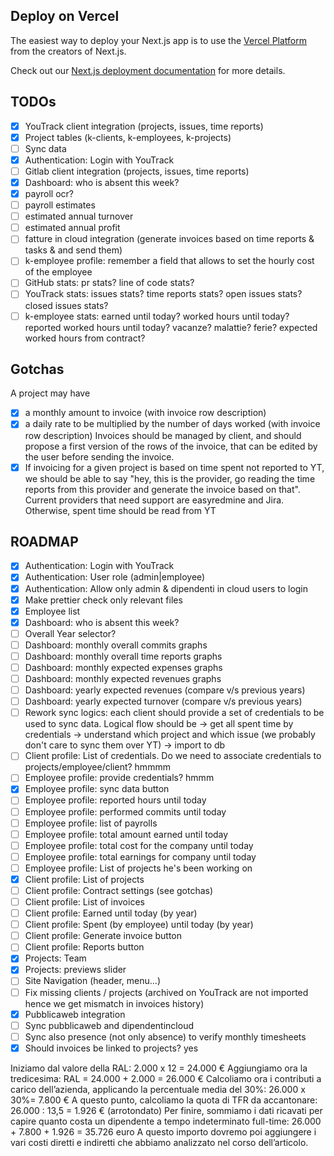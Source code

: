 
## Deploy on Vercel

The easiest way to deploy your Next.js app is to use the [Vercel Platform](https://vercel.com/new?utm_medium=default-template&filter=next.js&utm_source=create-next-app&utm_campaign=create-next-app-readme) from the creators of Next.js.

Check out our [Next.js deployment documentation](https://nextjs.org/docs/app/building-your-application/deploying) for more details.

## TODOs

- [x] YouTrack client integration (projects, issues, time reports)
- [x] Project tables (k-clients, k-employees, k-projects)
- [ ] Sync data
- [x] Authentication: Login with YouTrack
- [ ] Gitlab client integration (projects, issues, time reports)
- [x] Dashboard: who is absent this week?
- [x] payroll ocr?
- [ ] payroll estimates
- [ ] estimated annual turnover
- [ ] estimated annual profit
- [ ] fatture in cloud integration (generate invoices based on time reports & tasks & and send them)
- [ ] k-employee profile: remember a field that allows to set the hourly cost of the employee
- [ ] GitHub stats: pr stats? line of code stats?
- [ ] YouTrack stats: issues stats? time reports stats? open issues stats? closed issues stats?
- [ ] k-employee stats: earned until today? worked hours until today? reported worked hours until today? vacanze? malattie? ferie? expected worked hours from contract?

## Gotchas

A project may have

- [x] a monthly amount to invoice (with invoice row description)
- [x] a daily rate to be multiplied by the number of days worked (with invoice row description)
  Invoices should be managed by client, and should propose a first version of the rows of the invoice, that can be edited by the user before sending the invoice.
- [x] If invoicing for a given project is based on time spent not reported to YT, we should be able to say "hey, this is the provider, go reading the time reports from this provider and generate the invoice based on that". Current providers that need support are easyredmine and Jira. Otherwise, spent time should be read from YT

## ROADMAP

- [x] Authentication: Login with YouTrack
- [x] Authentication: User role (admin|employee)
- [x] Authentication: Allow only admin & dipendenti in cloud users to login
- [x] Make prettier check only relevant files
- [x] Employee list
- [x] Dashboard: who is absent this week?
- [ ] Overall Year selector?
- [ ] Dashboard: monthly overall commits graphs
- [ ] Dashboard: monthly overall time reports graphs
- [ ] Dashboard: monthly expected expenses graphs
- [ ] Dashboard: monthly expected revenues graphs
- [ ] Dashboard: yearly expected revenues (compare v/s previous years)
- [ ] Dashboard: yearly expected turnover (compare v/s previous years)
- [ ] Rework sync logics: each client should provide a set of credentials to be used to sync data. Logical flow should be -> get all spent time by credentials -> understand which project and which issue (we probably don't care to sync them over YT) -> import to db
- [ ] Client profile: List of credentials. Do we need to associate credentials to projects/employee/client? hmmmm
- [ ] Employee profile: provide credentials? hmmm
- [x] Employee profile: sync data button
- [ ] Employee profile: reported hours until today
- [ ] Employee profile: performed commits until today
- [ ] Employee profile: list of payrolls
- [ ] Employee profile: total amount earned until today
- [ ] Employee profile: total cost for the company until today
- [ ] Employee profile: total earnings for company until today
- [ ] Employee profile: List of projects he's been working on
- [x] Client profile: List of projects
- [ ] Client profile: Contract settings (see gotchas)
- [ ] Client profile: List of invoices
- [ ] Client profile: Earned until today (by year)
- [ ] Client profile: Spent (by employee) until today (by year)
- [ ] Client profile: Generate invoice button
- [ ] Client profile: Reports button
- [x] Projects: Team
- [x] Projects: previews slider
- [ ] Site Navigation (header, menu...)
- [ ] Fix missing clients / projects (archived on YouTrack are not imported hence we get mismatch in invoices history)
- [x] Pubblicaweb integration
- [ ] Sync pubblicaweb and dipendentincloud
- [ ] Sync also presence (not only absence) to verify monthly timesheets
- [x] Should invoices be linked to projects? yes

Iniziamo dal valore della RAL: 2.000 x 12 = 24.000 €
Aggiungiamo ora la tredicesima: RAL = 24.000 + 2.000 = 26.000 €
Calcoliamo ora i contributi a carico dell’azienda, applicando la percentuale media del 30%: 26.000 x 30%= 7.800 €
A questo punto, calcoliamo la quota di TFR da accantonare: 26.000 : 13,5 = 1.926 € (arrotondato)
Per finire, sommiamo i dati ricavati per capire quanto costa un dipendente a tempo indeterminato full-time: 26.000 + 7.800 + 1.926 = 35.726 euro
A questo importo dovremo poi aggiungere i vari costi diretti e indiretti che abbiamo analizzato nel corso dell’articolo.
